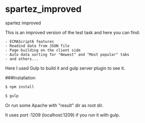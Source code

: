 # spartez_improved
spartez improved

This is an improved version of the test task and here you can find:

    - ECMAScript6 features
    - Readind data from JSON file
    - Page building on the client side
    - Auto data sorting for "Newest" and "Most popular" tabs 
    - and others...
    

Here I used Gulp to build it and gulp server plugin to see it.

###Installation

```sh
$ npm install
```

```sh
$ gulp
```

Or run some Apache with "result" dir as root dir.
                                                
It uses port :1209 (localhost:1209) if you run it with gulp.